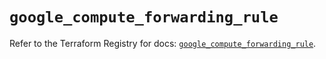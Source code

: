 # `google_compute_forwarding_rule`

Refer to the Terraform Registry for docs: [`google_compute_forwarding_rule`](https://registry.terraform.io/providers/hashicorp/google/6.43.0/docs/resources/compute_forwarding_rule).
